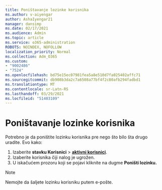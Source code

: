 ```yaml
---
title: Poništavanje lozinke korisnika
ms.author: v-aiyengar
author: AshaIyengar21
manager: dansimp
ms.date: 02/17/2021
ms.audience: Admin
ms.topic: article
ms.service: o365-administration
ROBOTS: NOINDEX, NOFOLLOW
localization_priority: Normal
ms.collection: Adm_O365
ms.custom:
- "9002486"
- "7524"
ms.openlocfilehash: bd75e15ec07981fea5a8e510d7fa025402affc71
ms.sourcegitcommit: db908b3da2c7a6508a77bf4f2c80afb294fadbd1
ms.translationtype: MT
ms.contentlocale: sr-Latn-RS
ms.lasthandoff: 03/29/2021
ms.locfileid: "51403109"
---
```

# <a name="reset-the-users-password"></a>Poništavanje lozinke korisnika

Potrebno je da poništite lozinku korisnika pre nego što bilo šta drugo uradite. Evo kako:

1. Izaberite **stavku Korisnici**  >  **[aktivni korisnici](https://go.microsoft.com/fwlink/p/?linkid=834822)**.
1. Izaberite korisnika čiji nalog je ugrožen.
1. U iskačućem prozoru koji se pojavi kliknite na dugme **Poništi lozinku.**

> [!NOTE]
> Nemojte da šaljete lozinku korisniku putem e-pošte.
